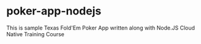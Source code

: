 # poker-app-nodejs
This is sample Texas Fold'Em Poker App written along with Node.JS Cloud Native Training Course
